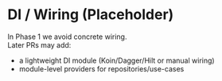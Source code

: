 # DI / Wiring (Placeholder)

In Phase 1 we avoid concrete wiring.  
Later PRs may add:
- a lightweight DI module (Koin/Dagger/Hilt or manual wiring)
- module-level providers for repositories/use-cases